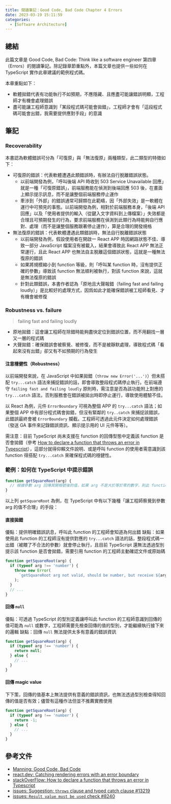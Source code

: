 ```yaml
---
title: 閱讀筆記：Good Code, Bad Code Chapter 4 Errors
date: 2023-03-19 15:11:59
categories:
  - [Software Architecture]
---
```


## 總結

此篇文章是 Good Code, Bad Code: Think like a software engineer 第四章（Errors）的閱讀筆記。除記錄章節重點外，本篇文章也提供一些如何在 TypeScript 實作此章建議的範例程式碼。

本章重點如下：

- 軟體拋錯代表有功能執行不如預期，不應隱藏、且應盡可能讓錯誤明顯，工程師才有機會處理錯誤
- 盡可能讓工程師意識到「某段程式碼可能會拋錯」，工程師才會有「這段程式碼可能會出錯，我需要提供應對手段」的意識

## 筆記

### Recoverability

本書認為軟體錯誤可分為「可復原」與「無法復原」兩種類型，此二類型的特徵如下：

- 可復原的錯誤：代表軟體遭遇此類錯誤時，有辦法自行脫離錯誤狀態。
  - 以前端開發為例，「呼叫後端 API 時收到 503 Service Unavailable 回應」就是一種「可復原錯誤」，前端服務能在偵測到後端回應 503 後，在畫面上顯示提示訊息，而不是讓整個前端服務停止運作
  - 牽涉到「外部」的錯誤通常可歸類在此範疇，因「外部失效」是一軟體在運行中可預見的事態。以前端開發為例，相對於前端服務本身，「後端 API 回應」以及「使用者提供的輸入（從鍵入文字資料到上傳檔案）」失效都是合理且可預期發生的行為，要求前端服務在偵測到此類行為時能夠自行應對、處理（而不是讓整個服務跟著停止運作），算是合理的開發規格
- 無法復原的錯誤：代表軟體遭遇此類錯誤時，無法自行脫離錯誤狀態
  - 以前端開發為例，假設使用者在開啟一 React APP 時因網路狀態不佳、導致一部分 JavaScript 檔案沒有被載入，結果會導致此 React APP 無法正常運行，且此 React APP 也無法自主脫離這個錯誤狀態，這就是一種無法復原的錯誤
  - 如果將規模縮小到 function 等級，則「呼叫某 function 時，沒有提供正確的參數」導致該 function 無法順利被執行，對該 function 來說，這就是無法復原的錯誤
  - 針對此類錯誤，本書作者認為「原地且大聲報錯（failing fast and failing loudly）」是比較好的處理方式，因爲如此才能確保錯誤被工程師看見、才有機會被修復

### Robustness vs. failure

> failing fast and failing loudly

- 原地拋錯：這會讓工程師在除錯時能夠盡快定位到錯誤位置，而不用翻找一層又一層的程式碼
- 大聲拋錯：確保錯誤會被察覺、被修復，而不是被靜默處理，導致程式碼「看起來沒有出錯」卻又有不如預期的行為發生

#### 注意穩健性（Robustness）

以前端開發來說，在 JavaScript 中如果拋錯（`throw new Error('...')`）但未搭配 `try...catch` 語法來捕捉錯誤的話，即會導致整段程式碼停止執行。在前端遵守 `failing fast and failing loudly` 原則時，需注意是否為該功能附上對應的 `try...catch` 語法，否則服務會在錯誤被拋出時即停止運行，導致使用體驗不佳。

以 React 為例，元件 `ErrorBoundary` 可視為整個 APP 的 `try...catch` 語法；如果整個 APP 中有部分程式碼會拋錯，但沒有緊鄰的 `try..catch` 來捕捉該錯誤，此錯誤最終會被 `ErrorBoundary` 攔截。工程師可透過此元件決定如何處理錯誤（發送 GA 事件來記錄錯誤資訊、顯示提示用的 UI 元件等等）。

需注意：目前 TypeScript 尚未支援在 function 的回傳型態中定義該 function 是否會拋錯（參考 [How to declare a function that throws an error in Typescript](https://stackoverflow.com/questions/49434751/how-to-declare-a-function-that-throws-an-error-in-typescript)），這部分就得仰賴文件說明、或是呼叫 function 的使用者需意識到該 function 得搭配 `try...catch` 來確保程式碼的穩健性。

### 範例：如何在 TypeScript 中提示錯誤

```ts
function getSquareRoot(arg) {
  // 根據參數 arg 回傳其開根號後的值，如果 arg 不是大於等於零的數字，則此 function 無法對該 arg 開根號
}
```

以上列 `getSquareRoot` 為例，在 TypeScript 中有以下幾種「讓工程師察覺到參數 arg 的值不合理」的手段：

#### 直接拋錯

優點：提供明確錯誤訊息，呼叫此 function 的工程師會知道為何出錯
缺點：如果使用此 function 的工程師沒有提供對應的 `try...catch` 語法的話，整段程式碼一出錯（被餵了不合法的參數）就會停止執行，且目前 TypeScript 還無法透過型別提示該 function 是否會拋錯，需要引用 function 的工程師主動確認文件或原始碼

```ts
function getSquareRoot(arg) {
  if (typeof arg !== 'number') {
    throw new Error(
      `getSquareRoot arg not valid, should be number, but receive ${arg}, type: ${typeof arg}.`
    );
  }
  // ...
}
```

#### 回傳 `null`

優點：可透過 TypeScript 的型別定義讓呼叫此 function 的工程師意識到回傳的值可能為 `null` 或數字，工程師需要先檢查回傳的值的型別，才能繼續執行接下來的邏輯
缺點：回傳 `null` 無法提供太多有意義的錯誤資訊

```ts
function getSquareRoot(arg) {
  if (typeof arg !== 'number') {
    return null;
  } else {
    // ...
  }
}
```

#### 回傳 magic value

下下策，回傳的值基本上無法提供有意義的錯誤資訊，也無法透過型別檢查得知回傳的值是否有效；儘管有這種作法但並不推薦實務使用

```ts
function getSquareRoot(arg) {
  if (typeof arg !== 'number') {
    return -1;
  } else {
    // ...
  }
}
```

## 參考文件

- [Manning: Good Code, Bad Code](https://www.manning.com/books/good-code-bad-code)
- [react.dev: Catching rendering errors with an error boundary](https://react.dev/reference/react/Component#catching-rendering-errors-with-an-error-boundary)
- [stackOverFlow: How to declare a function that throws an error in Typescript](https://stackoverflow.com/questions/49434751/how-to-declare-a-function-that-throws-an-error-in-typescript)
- [issues: Suggestion: `throws` clause and typed catch clause #13219](https://github.com/microsoft/TypeScript/issues/13219)
- [issues: `Result value must be used` check #8240](https://github.com/microsoft/TypeScript/issues/8240)
